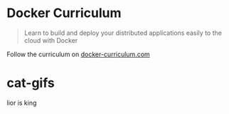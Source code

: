 Docker Curriculum
===

> Learn to build and deploy your distributed applications easily to the cloud with Docker

Follow the curriculum on [docker-curriculum.com](https://docker-curriculum.com/)
# cat-gifs
lior is king